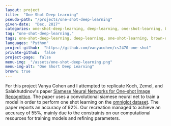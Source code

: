 ```yaml
---
layout: project
title:  "One Shot Deep Learning"
pseudo-path: "/projects/one-shot-deep-learning"
given-date:  "Dec, 2017"
categories: one-shot-deep-learning, deep-learning, one-shot-learning, brown-university, coursework,
tag: "one-shot-deep-learning,"
tags: one-shot-deep-learning, deep-learning, one-shot-learning, brown-university, coursework,
languages: "Python"
project-github:  "https://github.com/vanyacohen/cs2470-one-shot"
private-github:  false
project-page:  false
menu-img:  "/assets/one-shot-deep-learning.png"
menu-img-alt: "One Short Deep Learning"
brown: true
---
```

For this project Vanya Cohen and I attempted to replicate Koch, Zemel, and Salakhutdinov's paper [Siamese Neural Networks for One-shot Image Recognition][paper]. The paper uses a convolutional siamese neural net to train a model in order to perform one shot learning on the [omniglot dataset][omniglot]. The paper reports an accuracy of 92%. Our recreation managed to achieve an accuracy of 55%, mainly due to the constraints on our computational resources for training models and refining parameters.

[paper]: https://www.cs.cmu.edu/~rsalakhu/papers/oneshot1.pdf
[omniglot]: https://github.com/brendenlake/omniglot